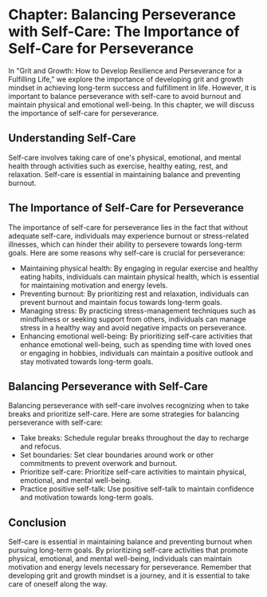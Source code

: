 Chapter: Balancing Perseverance with Self-Care: The Importance of Self-Care for Perseverance
============================================================================================

In "Grit and Growth: How to Develop Resilience and Perseverance for a Fulfilling Life," we explore the importance of developing grit and growth mindset in achieving long-term success and fulfillment in life. However, it is important to balance perseverance with self-care to avoid burnout and maintain physical and emotional well-being. In this chapter, we will discuss the importance of self-care for perseverance.

Understanding Self-Care
-----------------------

Self-care involves taking care of one's physical, emotional, and mental health through activities such as exercise, healthy eating, rest, and relaxation. Self-care is essential in maintaining balance and preventing burnout.

The Importance of Self-Care for Perseverance
--------------------------------------------

The importance of self-care for perseverance lies in the fact that without adequate self-care, individuals may experience burnout or stress-related illnesses, which can hinder their ability to persevere towards long-term goals. Here are some reasons why self-care is crucial for perseverance:

* Maintaining physical health: By engaging in regular exercise and healthy eating habits, individuals can maintain physical health, which is essential for maintaining motivation and energy levels.
* Preventing burnout: By prioritizing rest and relaxation, individuals can prevent burnout and maintain focus towards long-term goals.
* Managing stress: By practicing stress-management techniques such as mindfulness or seeking support from others, individuals can manage stress in a healthy way and avoid negative impacts on perseverance.
* Enhancing emotional well-being: By prioritizing self-care activities that enhance emotional well-being, such as spending time with loved ones or engaging in hobbies, individuals can maintain a positive outlook and stay motivated towards long-term goals.

Balancing Perseverance with Self-Care
-------------------------------------

Balancing perseverance with self-care involves recognizing when to take breaks and prioritize self-care. Here are some strategies for balancing perseverance with self-care:

* Take breaks: Schedule regular breaks throughout the day to recharge and refocus.
* Set boundaries: Set clear boundaries around work or other commitments to prevent overwork and burnout.
* Prioritize self-care: Prioritize self-care activities to maintain physical, emotional, and mental well-being.
* Practice positive self-talk: Use positive self-talk to maintain confidence and motivation towards long-term goals.

Conclusion
----------

Self-care is essential in maintaining balance and preventing burnout when pursuing long-term goals. By prioritizing self-care activities that promote physical, emotional, and mental well-being, individuals can maintain motivation and energy levels necessary for perseverance. Remember that developing grit and growth mindset is a journey, and it is essential to take care of oneself along the way.
